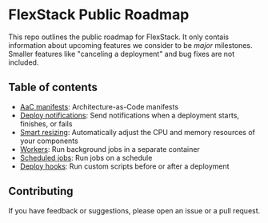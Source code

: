# FlexStack Public Roadmap

This repo outlines the public roadmap for FlexStack. It only contais information about 
upcoming features we consider to be _major_ milestones. Smaller features like "canceling a deployment" 
and bug fixes are not included.

## Table of contents

- [AaC manifests](0-AaC-manifests.md): Architecture-as-Code manifests
- [Deploy notifications](1-Deploy-notifications.md): Send notifications when a deployment starts, finishes, or fails
- [Smart resizing](2-Smart-resizing.md): Automatically adjust the CPU and memory resources of your components
- [Workers](3-Workers.md): Run background jobs in a separate container
- [Scheduled jobs](4-Scheduled-jobs.md): Run jobs on a schedule
- [Deploy hooks](5-Deploy-hooks.md): Run custom scripts before or after a deployment

## Contributing

If you have feedback or suggestions, please open an issue or a pull request.
